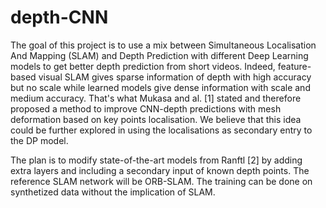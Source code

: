 # depth-CNN
The goal of this project is to use a mix between Simultaneous Localisation And Mapping (SLAM) and Depth Prediction with different Deep Learning models to get better depth prediction from short videos. Indeed, feature-based visual SLAM gives sparse information of depth with high accuracy but no scale while learned models give dense information with scale and medium accuracy.
That's what Mukasa and al. [1] stated and therefore proposed a method to improve CNN-depth predictions with mesh deformation based on key points localisation.
We believe that this idea could be further explored in using the localisations as secondary entry to the DP model. 

The plan is to modify state-of-the-art models from Ranftl [2] by adding extra layers and including a secondary input of known depth points.
The reference SLAM network will be ORB-SLAM.
The training can be done on synthetized data without the implication of SLAM.
